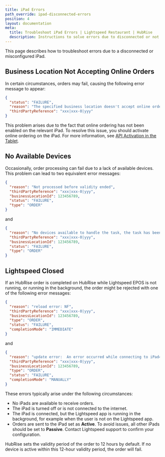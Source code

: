 ```yaml
---
title: iPad Errors
path_override: ipad-disconnected-errors
position: 4
layout: documentation
meta:
  title: Troubleshoot iPad Errors | Lightspeed Restaurant | HubRise
  description: Instructions to solve errors due to disconnected or not properly configured iPads.
---
```


This page describes how to troubleshoot errors due to a disconnected or misconfigured iPad.

## Business Location Not Accepting Online Orders

In certain circumstances, orders may fail, causing the following error message to appear:

```json
{
  "status": "FAILURE",
  "reason": "The specified business location doesn't accept online orders at the moment.",
  "thirdPartyReference": "xxx|xxx-0|yyy"
}
```

This problem arises due to the fact that online ordering has not been enabled on the relevant iPad. To resolve this issue, you should activate online ordering on the iPad. For more information, see [API Activation in the Tablet](/apps/lightspeed-restaurant/faqs/troubleshooting-failed-orders#api-activation).

## No Available Devices

Occasionally, order processing can fail due to a lack of available devices. This problem can lead to two equivalent error messages:

```json
{
  "reason": "Not processed before validity ended",
  "thirdPartyReference": "xxx|xxx-0|yyy",
  "businessLocationId": 123456789,
  "status": "FAILURE",
  "type": "ORDER"
}
```

and

```json
{
  "reason": "No devices available to handle the task, the task has been rejected.",
  "thirdPartyReference": "xxx|xxx-0|yyy",
  "businessLocationId": 123456789,
  "status": "FAILURE",
  "type": "ORDER"
}
```

## Lightspeed Closed

If an HubRise order is completed on HubRise while Lightspeed EPOS is not running, or running in the background, the order might be rejected with one of the following error messages:

```json
{
  "reason": "reload error: NF",
  "thirdPartyReference": "xxx|xxx-0|yyy",
  "businessLocationId": 123456789,
  "type": "ORDER",
  "status": "FAILURE",
  "completionMode": "IMMEDIATE"
}
```

and

```json
{
  "reason": "update error:  An error occurred while connecting to iPad4 (599621)",
  "thirdPartyReference": "xxx|xxx-0|yyy",
  "businessLocationId": 123456789,
  "type": "ORDER",
  "status": "FAILURE",
  "completionMode": "MANUALLY"
}
```

These errors typically arise under the following circumstances:

- No iPads are available to receive orders.
- The iPad is turned off or is not connected to the internet.
- The iPad is connected, but the Lightspeed app is running in the background, for example when the user is not on the Lightspeed app.
- Orders are sent to the iPad set as **Active**. To avoid issues, all other iPads should be set to **Passive**. Contact Lightspeed support to confirm your configuration.

HubRise sets the validity period of the order to 12 hours by default. If no device is active within this 12-hour validity period, the order will fail.
